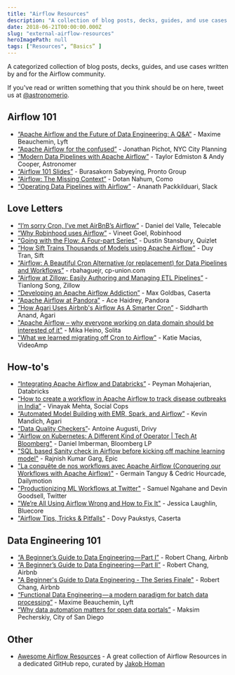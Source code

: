 ```yaml
---
title: "Airflow Resources"
description: "A collection of blog posts, decks, guides, and use cases written by and for the Airflow community."
date: 2018-06-21T00:00:00.000Z
slug: "external-airflow-resources"
heroImagePath: null
tags: ["Resources", “Basics” ]
---
```


A categorized collection of blog posts, decks,
guides, and use cases written by and for the Airflow community.

If you've read or written something that you think should be on here,
tweet us at [@astronomerio](https://twitter.com/astronomerio/).

## Airflow 101

* [“Apache Airflow and the Future of Data Engineering: A Q&A”][20] - Maxime Beauchemin, Lyft
* [“Apache Airflow for the confused”][13] - Jonathan Pichot, NYC City Planning
* [“Modern Data Pipelines with Apache Airflow”][5] - Taylor Edmiston & Andy Cooper, Astronomer
* [“Airflow 101 Slides”][27] - Burasakorn Sabyeying, Pronto Group
* [“Airflow: The Missing Context”][3] - Dotan Nahum, Como
* [“Operating Data Pipelines with Airflow”][28] - Ananath Packkilduari, Slack

## Love Letters

* [“I’m sorry Cron, I’ve met AirBnB’s Airflow”][24] - Daniel del Valle, Telecable
* [“Why Robinhood uses Airflow”][16] - Vineet Goel, Robinhood
* [“Going with the Flow: A Four-part Series”][17] - Dustin Stansbury, Quizlet
* [“How Sift Trains Thousands of Models using Apache Airflow”][7] - Duy Tran, Sift
* [“Airflow: A Beautiful Cron Alternative (or replacement) for Data Pipelines and Workflows”][23] - rbahaguejr, cp-union.com
* [“Airflow at Zillow: Easily Authoring and Managing ETL Pipelines”][15] - Tianlong Song, Zillow
* [“Developing an Apache Airflow Addiction”][4] - Max Goldbas, Caserta
* [“Apache Airflow at Pandora”][19] - Ace Haidrey, Pandora
* [“How Agari Uses Airbnb's Airflow As A Smarter Cron”][26] - Siddharth Anand, Agari
* ["Apache Airflow – why everyone working on data domain should be interested of it"][35] - Mika Heino, Solita
* ["What we learned migrating off Cron to Airflow"][36] - Katie Macias, VideoAmp

## How-to's

* [“Integrating Apache Airflow and Databricks”][21] - Peyman Mohajerian, Databricks
* [“How to create a workflow in Apache Airflow to track disease outbreaks in India”][0] - Vinayak Mehta, Social Cops
* [“Automated Model Building with EMR, Spark, and Airflow”][25] - Kevin Mandich, Agari
* [“Data Quality Checkers”][12]- Antoine Augusti, Drivy
* ["Airflow on Kubernetes: A Different Kind of Operator | Tech At Bloomberg"][30] - Daniel Imberman, Bloomberg LP
* ["SQL based Sanity check in Airflow before kicking off machine learning model"][31] - Rajnish Kumar Garg, Epic
* ["La conquête de nos workflows avec Apache Airflow (Conquering our Workflows with Apache Airflow)"][32] - Germain Tanguy & Cedric Hourcade, Dailymotion
* ["Productionizing ML Workflows at Twitter"][33] - Samuel Ngahane and Devin Goodsell, Twitter
* ["We’re All Using Airflow Wrong and How to Fix It"][34] - Jessica Laughlin, Bluecore
* ["Airflow Tips, Tricks & Pitfalls"][37] - Dovy Paukstys, Caserta

## Data Engineering 101

* [“A Beginner’s Guide to Data Engineering — Part I”][10] - Robert Chang, Airbnb
* [“A Beginner’s Guide to Data Engineering — Part II”][9] - Robert Chang, Airbnb
* ["A Beginner's Guide to Data Engineering - The Series Finale"][29] - Robert Chang, Airbnb
* [“Functional Data Engineering — a modern paradigm for batch data processing”][11] - Maxime Beauchemin, Lyft
* [“Why data automation matters for open data portals”][18] - Maksim Pecherskiy, City of San Diego

## Other

* [Awesome Airflow Resources](https://github.com/jghoman/awesome-apache-airflow)  - A great collection of Airflow Resources in a dedicated GitHub repo, curated by [Jakob Homan](https://twitter.com/BlueBoxTraveler)

[0]: https://blog.socialcops.com/engineering/apache-airflow-disease-outbreaks-india/ "How to create a workflow in Apache Airflow to track disease outbreaks in India"
[1]: https://wecode.wepay.com/posts/improving-airflow-ui-security "Improving Airflow UI Security"
[2]: https://medium.com/snaptravel/airflow-part-2-lessons-learned-793fa3c0841e "Airflow Part 2: Lessons learned"
[3]: https://hackernoon.com/airflow-the-missing-context-1a04b3a9475c "Airflow: The Missing Context"
[4]: https://caserta.com/data-blog/developing-apache-airflow-addiction/ "Developing an Apache Airflow Addiction"
[5]: http://blog.tedmiston.com/momentum-2018-airflow-talk/ "Modern Data Pipelines with Apache Airflow (Momentum 2018 talk)"
[7]: https://engineering.siftscience.com/sift-trains-thousands-models-using-apache-airflow/ "How Sift Trains Thousands of Models using Apache Airflow"
[8]: https://medium.com/bluecore-engineering/airflow-why-is-nothing-working-f705eb6b7b04?source=user_profile---------2------------------- "Airflow: Why is nothing working?"
[9]: https://towardsdatascience.com/a-beginners-guide-to-data-engineering-part-ii-47c4e7cbda71 "A Beginner’s Guide to Data Engineering — Part II"
[10]: https://medium.com/@rchang/a-beginners-guide-to-data-engineering-part-i-4227c5c457d7 "A Beginner’s Guide to Data Engineering — Part I"
[11]: https://medium.com/@maximebeauchemin/functional-data-engineering-a-modern-paradigm-for-batch-data-processing-2327ec32c42a "Functional Data Engineering — a modern paradigm for batch data processing"
[12]: https://drivy.engineering/data-quality/ "Data Quality Checkers"
[13]: https://blog.capitalplanning.nyc/apache-airflow-for-the-confused-b588935669df?gi=5475d851b32b "Apache Airflow for the confused explained using airplanes"
[14]: https://medium.com/a-r-g-o/installing-apache-airflow-on-ubuntu-aws-6ebac15db211 "Installing Apache Airflow on Ubuntu/AWS"
[15]: https://www.zillow.com/data-science/airflow-at-zillow/ "Airflow at Zillow: Easily Authoring and Managing ETL Pipelines"
[16]: https://robinhood.engineering/why-robinhood-uses-airflow-aed13a9a90c8 "Why Robinhood uses Airflow"
[17]: https://medium.com/tech-quizlet/going-with-the-flow-how-quizlet-uses-apache-airflow-to-execute-complex-data-processing-pipelines-1ca546f8cc68 "Why Quizlet chose Apache Airflow for executing data workflows"
[18]: http://www.quandary.io/why-data-automation-matters-data-portals/ "Why data automation matters for open data portals"
[19]: https://engineering.pandora.com/apache-airflow-at-pandora-1d7a844d68ee "Apache Airflow at Pandora"
[20]: https://medium.com/the-astronomer-journey/airflow-and-the-future-of-data-engineering-a-q-a-266f68d956a9 "Apache Airflow and the Future of Data Engineering: A Q&A"
[21]: https://databricks.com/blog/2016/12/08/integrating-apache-airflow-databricks-building-etl-pipelines-apache-spark.html "Integrating Apache Airflow and Databricks: Building ETL pipelines with Apache Spark"
[22]: http://site.clairvoyantsoft.com/installing-and-configuring-apache-airflow/ "Installing and Configuring Apache Airflow"
[23]: https://medium.com/@rbahaguejr/airflow-a-beautiful-cron-alternative-or-replacement-for-data-pipelines-b6fb6d0cddef "Airflow: A Beautiful Cron Alternative (or replacement) for Data Pipelines and Workflows"
[24]: https://danidelvalle.me/2016/09/12/im-sorry-cron-ive-met-airbnbs-airflow/ "I’m sorry Cron, I’ve met AirBnB’s Airflow"
[25]: https://www.agari.com/automated-model-building-emr-spark-airflow/ "Automated Model Building with EMR, Spark, and Airflow"
[26]: http://highscalability.com/blog/2015/9/3/how-agari-uses-airbnbs-airflow-as-a-smarter-cron.html "How Agari Uses Airbnb's Airflow As A Smarter Cron"
[27]: https://www.slideshare.net/mesodiar/intro-to-airflow-good-bye-cron-welcome-scheduled-workflow-management "Airflow 101 Slides"
[28]: https://speakerdeck.com/vananth22/operating-data-pipeline-with-airflow-at-slack?slide=1 "Operating Data Pipelines with Airflow"
[29]: https://medium.com/@rchang/a-beginners-guide-to-data-engineering-the-series-finale-2cc92ff14b0 "A Beginner's Guide to Data Engineering - The Series Finale"
[30]: https://www.techatbloomberg.com/blog/airflow-on-kubernetes/ "Airflow on Kubernetes: A Different Kind of Operator | Tech At Bloomberg"
[31]: https://medium.com/coinmonks/sql-based-sanity-check-in-airflow-before-kicking-off-machine-learning-model-2733868b1cf2 "SQL based Sanity check in Airflow before kicking off machine learning model"
[32]: https://www.youtube.com/watch?v=NEtmrJWZbXQ "La conquête de nos workflows avec Apache Airflow - Germain Tanguy & Cedric Hourcade"
[33]: https://blog.twitter.com/engineering/en_us/topics/insights/2018/ml-workflows.html "Productionizing ML with workflows at Twitter"
[34]: https://medium.com/bluecore-engineering/were-all-using-airflow-wrong-and-how-to-fix-it-a56f14cb0753 "We’re All Using Airflow Wrong and How to Fix It"
[35]: https://www.solita.fi/en/blogs/apache-airflow-why-everyone-working-on-data-domain-should-be-interested-of-it/ "Apache Airflow – why everyone working on data domain should be interested of it"
[36]: https://medium.com/videoamp/what-we-learned-migrating-off-cron-to-airflow-b391841a0da4 "What we learned migrating off Cron to Airflow"
[37]: https://caserta.com/data-blog/airflow-tips-tricks-pitfalls/ "Airflow Tips, Tricks & Pitfalls"
